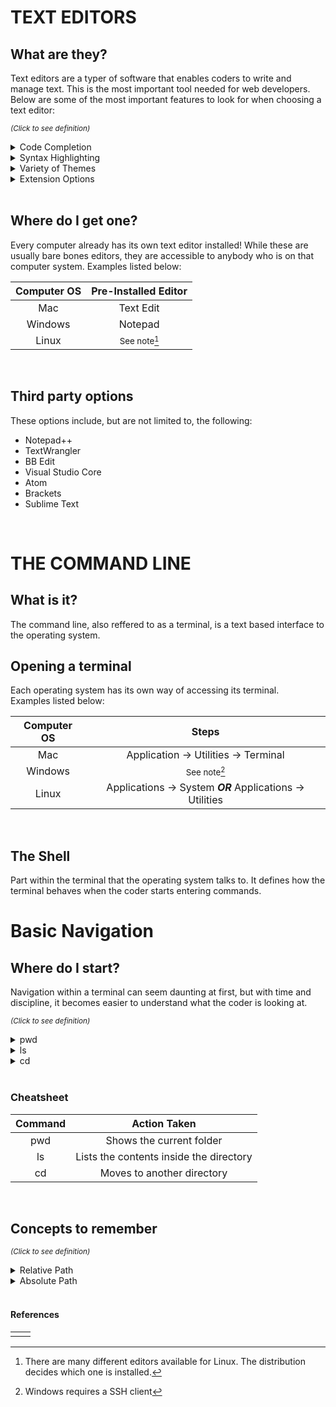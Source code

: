 # TEXT EDITORS

## What are they?

Text editors are a typer of software that enables coders to write and manage text. This is the most important tool needed for web developers.
Below are some of the most important features to look for when choosing a text editor:

<sup>*(Click to see definition)*</sup>

<details>
<summary>Code Completion</summary>
<p>
A feature that helps assist in coding by displying real time options depending on the code your writing. This can save time and avoid the possibility of typos
</p>
</details>

<details>
<summary>Syntax Highlighting</summary>
<p>
A feature that colorizes the text you write to make it more noticable. Certain types of code can be different than others which can help in discovering errors 
</p>
</details>

<details>
<summary>Variety of Themes</summary>
<p>
A feature that allows the coder to customize the look of the software they are using. This could be background color, text color, or even other aspects of the software
</p>
</details>

<details>
<summary>Extension Options</summary>
<p>
A feature that allows the software to connect with other softwares outside of itself. This allows access to "plugins" which basically improves your current software by giving it additional tools
</p>
</details>
<br>

## Where do I get one?

Every computer already has its own text editor installed! While these are usually bare bones editors, they are accessible to anybody who is on that computer system.
Examples listed below:

| Computer OS |   Pre-Installed Editor  |
|    :---:    |           :---:         |
| Mac         | Text Edit               |
| Windows     | Notepad                 |
| Linux       | <sup>See note[^1]</sup> |

[^1]: There are many different editors available for Linux. The distribution decides which one is installed.  
<br>

## Third party options

These options include, but are not limited to, the following:

- Notepad++
- TextWrangler
- BB Edit
- Visual Studio Core
- Atom
- Brackets
- Sublime Text
<br>

# THE COMMAND LINE

## What is it?

The command line, also reffered to as a terminal, is a text based interface to the operating system.
<br>

## Opening a terminal 

Each operating system has its own way of accessing its terminal.  
Examples listed below:

| Computer OS |                          Steps                            |
|    :---:    |                          :---:                            |
| Mac         | Application -> Utilities -> Terminal                      |
| Windows     | <sup>See note[^2]</sup>                                   |
| Linux       | Applications -> System ***OR*** Applications -> Utilities |

[^2]: Windows requires a SSH client  
<br>

## The Shell

Part within the terminal that the operating system talks to. It defines how the terminal behaves when the coder starts entering commands.
<br>

# Basic Navigation

## Where do I start?

Navigation within a terminal can seem daunting at first, but with time and discipline, it becomes easier to understand what the coder is looking at.

<sup>*(Click to see definition)*</sup>

<details>
<summary>pwd</summary>
<p>
Print Working Directory
</p>
</details>

<details>
<summary>ls</summary>
<p>
List
</p>
</details>
  
<details>
<summary>cd</summary>
<p>
Change Directory
</p>
</details> 
<br>

### Cheatsheet

| Command |               Action Taken              |
|  :---:  |                  :---:                  |
| pwd     | Shows the current folder                |
| ls      | Lists the contents inside the directory |
| cd      | Moves to another directory              |

<br>

## Concepts to remember

<sup>*(Click to see definition)*</sup>

<details>
<summary>Relative Path</summary>
<p>
File or directory location that reflects where the coder currently resides in that file system
</p>
</details>

<details>
<summary>Absolute Path</summary>
<p>
File or directory location in relation to the file systems root
</p>
</details>
<br>

#### References

<p>

|            |  |
|------------|--|
|            |  |

</p>
